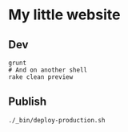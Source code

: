 # My little website

## Dev

```shell
grunt
# And on another shell
rake clean preview
```

## Publish

```shell
./_bin/deploy-production.sh
```
